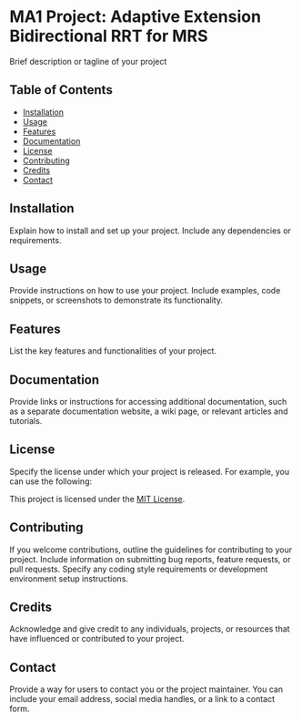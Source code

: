 # MA1 Project: Adaptive Extension Bidirectional RRT for MRS

Brief description or tagline of your project

## Table of Contents
- [Installation](#installation)
- [Usage](#usage)
- [Features](#features)
- [Documentation](#documentation)
- [License](#license)
- [Contributing](#contributing)
- [Credits](#credits)
- [Contact](#contact)

## Installation

Explain how to install and set up your project. Include any dependencies or requirements.

## Usage

Provide instructions on how to use your project. Include examples, code snippets, or screenshots to demonstrate its functionality.

## Features

List the key features and functionalities of your project.

## Documentation

Provide links or instructions for accessing additional documentation, such as a separate documentation website, a wiki page, or relevant articles and tutorials.

## License

Specify the license under which your project is released. For example, you can use the following:

This project is licensed under the [MIT License](LICENSE).

## Contributing

If you welcome contributions, outline the guidelines for contributing to your project. Include information on submitting bug reports, feature requests, or pull requests. Specify any coding style requirements or development environment setup instructions.

## Credits

Acknowledge and give credit to any individuals, projects, or resources that have influenced or contributed to your project.

## Contact

Provide a way for users to contact you or the project maintainer. You can include your email address, social media handles, or a link to a contact form.

